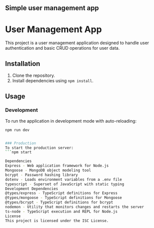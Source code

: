 ## Simple user management app

# User Management App

This project is a user management application designed to handle user authentication and basic CRUD operations for user data.

## Installation

1. Clone the repository.
2. Install dependencies using `npm install`.

## Usage

### Development

To run the application in development mode with auto-reloading:

```bash
npm run dev


### Production
To start the production server:
```npm start

Dependencies
Express - Web application framework for Node.js
Mongoose - MongoDB object modeling tool
bcrypt - Password hashing library
dotenv - Loads environment variables from a .env file
typescript - Superset of JavaScript with static typing
Development Dependencies
@types/express - TypeScript definitions for Express
@types/mongoose - TypeScript definitions for Mongoose
@types/bcrypt - TypeScript definitions for bcrypt
nodemon - Utility that monitors changes and restarts the server
ts-node - TypeScript execution and REPL for Node.js
License
This project is licensed under the ISC License.